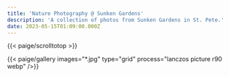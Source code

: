 ```yaml
---
title: 'Nature Photography @ Sunken Gardens'
description: 'A collection of photos from Sunken Gardens in St. Pete.'
date: 2023-05-15T01:09:00.000Z
---
```


{{< paige/scrolltotop >}}

{{< paige/gallery
     images="*.jpg"
     type="grid"
     process="lanczos picture r90 webp"
     />}}
